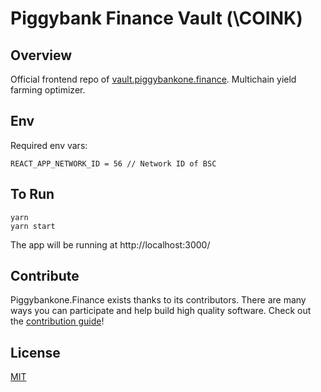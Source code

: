 # Piggybank Finance Vault (\COINK)

## Overview

Official frontend repo of [vault.piggybankone.finance](https://vault.piggybankone.finance). Multichain yield farming optimizer.

## Env

Required env vars:

```
REACT_APP_NETWORK_ID = 56 // Network ID of BSC
```

## To Run

```
yarn
yarn start
```

The app will be running at http://localhost:3000/

## Contribute

Piggybankone.Finance exists thanks to its contributors. There are many ways you can participate and help build high quality software. Check out the [contribution guide](CONTRIBUTING.md)!

## License

[MIT](LICENSE)

